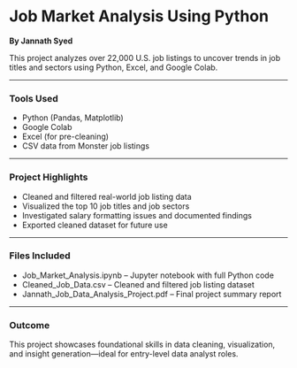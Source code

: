 # Job Market Analysis Using Python

**By Jannath Syed**

This project analyzes over 22,000 U.S. job listings to uncover trends in job titles and sectors using Python, Excel, and Google Colab.

---

### Tools Used
- Python (Pandas, Matplotlib)
- Google Colab
- Excel (for pre-cleaning)
- CSV data from Monster job listings

---

### Project Highlights
- Cleaned and filtered real-world job listing data
- Visualized the top 10 job titles and job sectors
- Investigated salary formatting issues and documented findings
- Exported cleaned dataset for future use

---

### Files Included
- Job_Market_Analysis.ipynb – Jupyter notebook with full Python code
- Cleaned_Job_Data.csv – Cleaned and filtered job listing dataset
- Jannath_Job_Data_Analysis_Project.pdf – Final project summary report

---

### Outcome
This project showcases foundational skills in data cleaning, visualization, and insight generation—ideal for entry-level data analyst roles.
